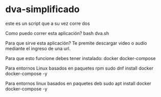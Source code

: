 # dva-simplificado
este es un script que a su vez corre dos

Como puedo correr esta aplicación?
bash dva.sh

Para que sirve esta aplicación?
Te premite descargar video o audio mediante el ingreso de una url.

Para que esto funcione debes tener instalado:
docker
docker-compose

Para entornos Linux basados en paquetes rpm
sudo dnf install docker docker-compose -y

Para entornos linux basados en paquetes deb
sudo apt install docker docker-compose -y

